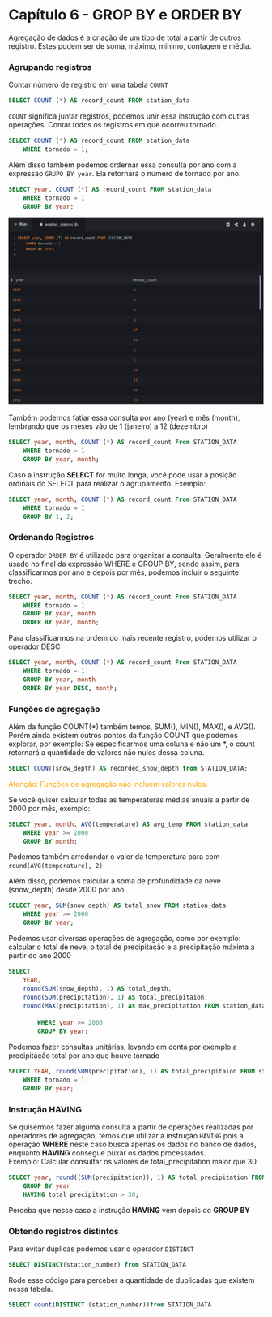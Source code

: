 # Capítulo 6 - GROP BY  e ORDER  BY

Agregação de dados é a criação de um tipo de total a partir de outros registro. Estes podem ser de soma, máximo, mínimo, contagem e média.

### Agrupando registros

Contar número de registro em uma tabela `COUNT`

```sql
SELECT COUNT (*) AS record_count FROM station_data
```

`COUNT` significa juntar registros, podemos unir essa instrução com outras operações. Contar todos os registros em que ocorreu tornado.
```sql
SELECT COUNT (*) AS record_count FROM station_data
    WHERE tornado = 1;
```

Além disso também podemos ordernar essa consulta por ano com a expressão `GRUPO BY year`. Ela retornará o número de tornado por ano.
```sql
SELECT year, COUNT (*) AS record_count FROM station_data
    WHERE tornado = 1
    GROUP BY year;
```

![Obtendo a contagem de tornados por ano](https://github.com/mateusyamaguti/TUTORIAL-Introducao-a-linguagem-sql/blob/main/assets/img/cap6-1.png)
 
Também podemos fatiar essa consulta por ano (year) e mês (month), lembrando que os meses vão de 1 (janeiro) a 12 (dezembro)
```sql 
SELECT year, month, COUNT (*) AS record_count From STATION_DATA
	WHERE tornado = 1
    GROUP BY year, month;
```

Caso a instrução **SELECT** for muito longa, você pode usar a posição ordinais do SELECT para realizar o agrupamento. Exemplo:
```sql
SELECT year, month, COUNT (*) AS record_count From STATION_DATA
	WHERE tornado = 1
    GROUP BY 1, 2;
```

### Ordenando Registros

O operador `ORDER BY` é utilizado para organizar a consulta. Geralmente ele é usado no final da expressão WHERE e GROUP BY, sendo assim, para classificarmos por ano e depois por mês, podemos incluir o seguinte trecho.
```sql
SELECT year, month, COUNT (*) AS record_count From STATION_DATA
	WHERE tornado = 1
    GROUP BY year, month
    ORDER BY year, month;
```

Para classificarmos na ordem do mais recente registro, podemos utilizar o operador DESC
```sql
SELECT year, month, COUNT (*) AS record_count From STATION_DATA
	WHERE tornado = 1
    GROUP BY year, month
    ORDER BY year DESC, month;
```

### Funções de agregação

Além da função COUNT(*) também temos, SUM(), MIN(), MAX(), e AVG().<br>
Porém ainda existem outros pontos da função COUNT que podemos explorar, por exemplo: Se especificarmos uma coluna e não um *, o count retornará a quantidade de valores não nulos dessa coluna.
```sql
SELECT COUNT(snow_depth) AS recorded_snow_depth from STATION_DATA;
```
<p style="color:orange">Atenção: Funções de agregação não incluem valores nulos.</p>

Se você quiser calcular todas as temperaturas médias anuais a partir de 2000 por mês, exemplo:

```sql
SELECT year, month, AVG(temperature) AS avg_temp FROM station_data
    WHERE year >= 2000
    GROUP BY month;
```
Podemos também arredondar o valor da temperatura para com `round(AVG(temperature), 2)`

Além disso, podemos calcular a soma de profundidade da neve (snow_depth) desde 2000 por ano
```sql
SELECT year, SUM(snow_depth) AS total_snow FROM station_data
    WHERE year >= 2000
    GROUP BY year;
```

Podemos usar diversas operações de agregação, como por exemplo: calcular o total de neve, o total de precipitação e a precipitação máxima a partir do ano 2000

```sql
SELECT 
    YEAR, 
    round(SUM(snow_depth), 1) AS total_depth, 
    round(SUM(precipitation), 1) AS total_precipitaion, 
    round(MAX(precipitation), 1) as max_precipitation FROM station_data

        WHERE year >= 2000
        GROUP BY year;
```

Podemos fazer consultas unitárias, levando em conta por exemplo a precipitação total por ano que houve tornado
```sql
SELECT YEAR, round(SUM(precipitation), 1) AS total_precipitaion FROM station_data
	WHERE tornado = 1
    GROUP BY year;
```

### Instrução HAVING

Se quisermos fazer alguma consulta a partir de operações realizadas por operadores de agregação, temos que utilizar a instrução `HAVING` pois a operação **WHERE** neste caso busca apenas os dados no banco de dados, enquanto **HAVING** consegue puxar os dados processados.<br>
Exemplo: Calcular consultar os valores de total_precipitation maior que 30

```sql
SELECT year, round((SUM(precipitation)), 1) AS total_precipitation FROM station_data
    GROUP BY year
    HAVING total_precipitation > 30;
```
Perceba que nesse caso a instrução **HAVING** vem depois do **GROUP BY**

### Obtendo registros distintos

Para evitar duplicas podemos usar o operador `DISTINCT`
```sql
SELECT DISTINCT(station_number) from STATION_DATA
```

Rode esse código para perceber a quantidade de duplicadas que existem nessa tabela.
```sql
SELECT count(DISTINCT (station_number))from STATION_DATA
```
